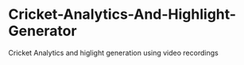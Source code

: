 # Cricket-Analytics-And-Highlight-Generator
Cricket Analytics and higlight generation using video recordings
